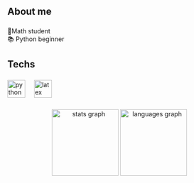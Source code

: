 <h2 align="left">About me</h2>

###

<p align="left">🎲Math student<br>📚 Python beginner</p>

###

<h2 align="left">Techs</h2>

###

<div align="left">
  <img src="https://cdn.simpleicons.org/python/3776AB" height="40" alt="python logo"  />
  <img width="12" />
  <img src="https://skillicons.dev/icons?i=latex" height="40" alt="latex logo"  />
</div>

###

<div align="center">
  <img src="https://github-readme-stats.vercel.app/api?username=giovanu&hide_title=false&hide_rank=false&show_icons=true&include_all_commits=true&count_private=true&disable_animations=false&theme=dracula&locale=en&hide_border=false&order=1" height="150" alt="stats graph"  />
  <img src="https://github-readme-stats.vercel.app/api/top-langs?username=giovanu&locale=en&hide_title=false&layout=compact&card_width=320&langs_count=5&theme=dracula&hide_border=false&order=2" height="150" alt="languages graph"  />
</div>

###
